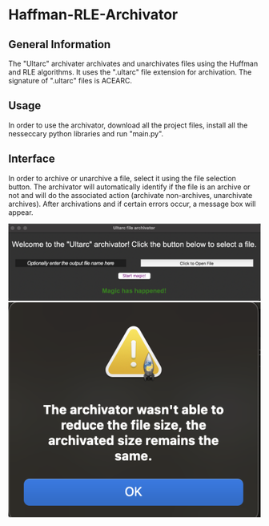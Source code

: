 # Haffman-RLE-Archivator

## General Information
The "Ultarc" archivater archivates and unarchivates files using the Huffman and RLE algorithms.
It uses the ".ultarc" file extension for archivation.
The signature of ".ultarc" files is ACEARC.

## Usage
In order to use the archivator, download all the project files, install all the nesseccary python libraries and run "main.py".

## Interface
In order to archive or unarchive a file, select it using the file selection button. The archivator will automatically identify if the file is an archive or not and will do the associated action (archivate non-archives, unarchivate archives). After archivations and if certain errors occur, a message box will appear.

![Main user interface](UI_img.png)
![message image](message_image.png)
